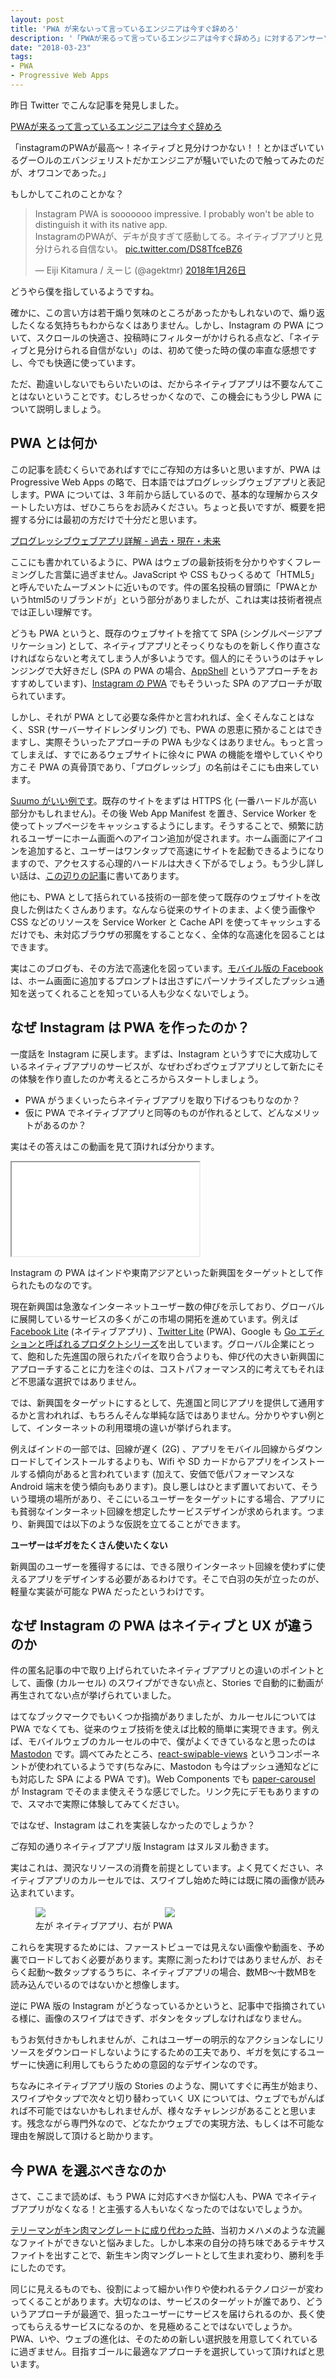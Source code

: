 ```yaml
---
layout: post
title: 'PWA が来ないって言っているエンジニアは今すぐ辞めろ'
description: '「PWAが来るって言っているエンジニアは今すぐ辞めろ」に対するアンサーソングです'
date: "2018-03-23"
tags:
- PWA
- Progressive Web Apps
---
```

昨日 Twitter でこんな記事を発見しました。

[PWAが来るって言っているエンジニアは今すぐ辞めろ](https://anond.hatelabo.jp/20180321171652)

「instagramのPWAが最高〜！ネイティブと見分けつかない！！とかほざいているグー○ルのエバンジェリストだかエンジニアが騒いでいたので触ってみたのだが、オワコンであった。」

もしかしてこれのことかな？

<blockquote class="twitter-tweet" data-lang="ja"><p lang="ja" dir="ltr">Instagram PWA is sooooooo impressive. I probably won&#39;t be able to distinguish it with its native app.<br>InstagramのPWAが、デキが良すぎて感動してる。ネイティブアプリと見分けられる自信ない。 <a href="https://t.co/DS8TfceBZ6">pic.twitter.com/DS8TfceBZ6</a></p>&mdash; Eiji Kitamura / えーじ (@agektmr) <a href="https://twitter.com/agektmr/status/956865567528374273?ref_src=twsrc%5Etfw">2018年1月26日</a></blockquote>
<script async src="https://platform.twitter.com/widgets.js" charset="utf-8"></script>

どうやら僕を指しているようですね。

確かに、この言い方は若干煽り気味のところがあったかもしれないので、煽り返したくなる気持ちもわからなくはありません。しかし、Instagram の PWA について、スクロールの快適さ、投稿時にフィルターがかけられる点など、「ネイティブと見分けられる自信がない」のは、初めて使った時の僕の率直な感想ですし、今でも快適に使っています。

ただ、勘違いしないでもらいたいのは、だからネイティブアプリは不要なんてことはないということです。むしろせっかくなので、この機会にもう少し PWA について説明しましょう。

<!-- excerpt -->

## PWA とは何か
この記事を読むくらいであればすでにご存知の方は多いと思いますが、PWA は Progressive Web Apps の略で、日本語ではプログレッシブウェブアプリと表記します。PWA については、3 年前から話しているので、基本的な理解からスタートしたい方は、ぜひこちらをお読みください。ちょっと長いですが、概要を把握する分には最初の方だけで十分だと思います。

[プログレッシブウェブアプリ詳解 - 過去・現在・未来](https://html5experts.jp/agektmr/20527/)

ここにも書かれているように、PWA はウェブの最新技術を分かりやすくフレーミングした言葉に過ぎません。JavaScript や CSS もひっくるめて「HTML5」と呼んでいたムーブメントに近いものです。件の匿名投稿の冒頭に「PWAとかいうhtml5のリブランドが」という部分がありましたが、これは実は技術者視点では正しい理解です。

どうも PWA というと、既存のウェブサイトを捨てて SPA (シングルページアプリケーション) として、ネイティブアプリとそっくりなものを新しく作り直さなければならないと考えてしまう人が多いようです。個人的にそういうのはチャレンジングで大好きだし (SPA の PWA の場合、[AppShell](https://developers.google.com/web/fundamentals/architecture/app-shell?hl=ja) というアプローチをおすすめしています)、[Instagram の PWA](https://instagram.com/) でもそういった SPA のアプローチが取られています。

しかし、それが PWA として必要な条件かと言われれば、全くそんなことはなく、SSR (サーバーサイドレンダリング) でも、PWA の恩恵に預かることはできますし、実際そういったアプローチの PWA も少なくはありません。もっと言ってしまえば、すでにあるウェブサイトに徐々に PWA の機能を増やしていくやり方こそ PWA の真骨頂であり、「プログレッシブ」の名前はそこにも由来しています。

[Suumo がいい例です](https://www.recruit-sumai.co.jp/press/2015/10/service-workeradd-to-homescreenoffline-cache2.html)。既存のサイトをまずは HTTPS 化 (一番ハードルが高い部分かもしれません)。その後 Web App Manifest を置き、Service Worker を使ってトップページをキャッシュするようにします。そうすることで、頻繁に訪れるユーザーにホーム画面へのアイコン追加が促されます。ホーム画面にアイコンを追加すると、ユーザーはワンタップで高速にサイトを起動できるようになりますので、アクセスする心理的ハードルは大きく下がるでしょう。もう少し詳しい話は、[この辺りの記事](http://tech.recruit-sumai.co.jp/suumo%25e3%2582%25b9%25e3%2583%259e%25e3%2583%259b%25e3%2582%25b5%25e3%2582%25a4%25e3%2583%2588%25e3%2581%25b8%25e3%2581%25aeservice-worker%25e5%25b0%258e%25e5%2585%25a5%25e2%2591%25a0-add-to-home-screen-%25)に書いてあります。

他にも、PWA として括られている技術の一部を使って既存のウェブサイトを改良した例はたくさんあります。なんなら従来のサイトのまま、よく使う画像や CSS などのリソースを Service Worker と Cache API を使ってキャッシュするだけでも、未対応ブラウザの邪魔をすることなく、全体的な高速化を図ることはできます。

実はこのブログも、その方法で高速化を図っています。[モバイル版の Facebook](https://m.facebook.com/) は、ホーム画面に追加するプロンプトは出さずにパーソナライズしたプッシュ通知を送ってくれることを知っている人も少なくないでしょう。

## なぜ Instagram は PWA を作ったのか？
一度話を Instagram に戻します。まずは、Instagram というすでに大成功しているネイティブアプリのサービスが、なぜわざわざウェブアプリとして新たにその体験を作り直したのか考えるところからスタートしましょう。

- PWA がうまくいったらネイティブアプリを取り下げるつもりなのか？
- 仮に PWA でネイティブアプリと同等のものが作れるとして、どんなメリットがあるのか？

実はその答えはこの動画を見て頂ければ分かります。

<div class="video-wrap">
  <iframe src="//www.youtube.com/embed/UTZVXlcUK1w"></iframe>
</div>

Instagram の PWA はインドや東南アジアといった新興国をターゲットとして作られたものなのです。

現在新興国は急激なインターネットユーザー数の伸びを示しており、グローバルに展開しているサービスの多くがこの市場の開拓を進めています。例えば [Facebook Lite](https://play.google.com/store/apps/details?id=com.facebook.lite&hl=ja) (ネイティブアプリ) 、[Twitter Lite](https://mobile.twitter.com/) (PWA)、Google も [Go エディションと呼ばれるプロダクトシリーズ](https://jp.techcrunch.com/2018/02/16/2018-02-15-google-launches-a-lightweight-gmail-go-app-for-android/)を出しています。グローバル企業にとって、飽和した先進国の限られたパイを取り合うよりも、伸び代の大きい新興国にアプローチすることに力を注ぐのは、コストパフォーマンス的に考えてもそれほど不思議な選択ではありません。

では、新興国をターゲットにするとして、先進国と同じアプリを提供して通用するかと言われれば、もちろんそんな単純な話ではありません。分かりやすい例として、インターネットの利用環境の違いが挙げられます。

例えばインドの一部では、回線が遅く (2G) 、アプリをモバイル回線からダウンロードしてインストールするよりも、Wifi や SD カードからアプリをインストールする傾向があると言われています (加えて、安価で低パフォーマンスな Android 端末を使う傾向もあります)。良し悪しはひとまず置いておいて、そういう環境の場所があり、そこにいるユーザーをターゲットにする場合、アプリにも貧弱なインターネット回線を想定したサービスデザインが求められます。つまり、新興国では以下のような仮説を立てることができます。

**ユーザーはギガをたくさん使いたくない**

新興国のユーザーを獲得するには、できる限りインターネット回線を使わずに使えるアプリをデザインする必要があるわけです。そこで白羽の矢が立ったのが、軽量な実装が可能な PWA だったというわけです。

## なぜ Instagram の PWA はネイティブと UX が違うのか
件の匿名記事の中で取り上げられていたネイティブアプリとの違いのポイントとして、画像 (カルーセル) のスワイプができない点と、Stories で自動的に動画が再生されてない点が挙げられていました。

はてなブックマークでもいくつか指摘がありましたが、カルーセルについては PWA でなくても、従来のウェブ技術を使えば比較的簡単に実現できます。例えば、モバイルウェブのカルーセルの中で、僕がよくできているなと思ったのは [Mastodon](https://mstdn.jp/) です。調べてみたところ、[react-swipable-views](https://github.com/oliviertassinari/react-swipeable-views) というコンポーネントが使われているようです(ちなみに、Mastodon も今はプッシュ通知などにも対応した SPA による PWA です)。Web Components でも [paper-carousel](https://www.webcomponents.org/element/Redbility/paper-carousel) が Instagram でそのまま使えそうな感じでした。リンク先にデモもありますので、スマホで実際に体験してみてください。

ではなぜ、Instagram はこれを実装しなかったのでしょうか？

ご存知の通りネイティブアプリ版 Instagram はヌルヌル動きます。

実はこれは、潤沢なリソースの消費を前提としています。よく見てください、ネイティブアプリのカルーセルでは、スワイプし始めた時には既に隣の画像が読み込まれています。

<figure>
<img src="/images/2018/pwa-1.png" style="min-width: 48%; max-width: 300px;">
<img src="/images/2018/pwa-2.png" style="min-width: 48%; max-width: 300px;">
<figcaption>左が ネイティブアプリ、右が PWA</figcaption>
</figure>

これらを実現するためには、ファーストビューでは見えない画像や動画を、予め裏でロードしておく必要があります。実際に測ったわけではありませんが、おそらく起動〜数タップするうちに、ネイティブアプリの場合、数MB〜十数MBを読み込んでいるのではないかと想像します。

逆に PWA 版の Instagram がどうなっているかというと、記事中で指摘されている様に、画像のスワイプはできず、ボタンをタップしなければなりません。

もうお気付きかもしれませんが、これはユーザーの明示的なアクションなしにリソースをダウンロードしないようにするための工夫であり、ギガを気にするユーザーに快適に利用してもらうための意図的なデザインなのです。

ちなみにネイティブアプリ版の Stories のような、開いてすぐに再生が始まり、スワイプやタップで次々と切り替わっていく UX については、ウェブでもがんばれば不可能ではないかもしれませんが、様々なチャレンジがあることと思います。残念ながら専門外なので、どなたかウェブでの実現方法、もしくは不可能な理由を解説して頂けると助かります。

## 今 PWA を選ぶべきなのか
さて、ここまで読めば、もう PWA に対応すべきか悩む人も、PWA でネイティブアプリがなくなる！と主張する人もいなくなったのではないでしょうか。

[テリーマンがキン肉マングレートに成り代わった時](https://detail.chiebukuro.yahoo.co.jp/qa/question_detail/q12135222022)、当初カメハメのような流麗なファイトができないと悩みました。しかし本来の自分の持ち味であるテキサスファイトを出すことで、新生キン肉マングレートとして生まれ変わり、勝利を手にしたのです。

同じに見えるものでも、役割によって細かい作りや使われるテクノロジーが変わってくることがあります。大切なのは、サービスのターゲットが誰であり、どういうアプローチが最適で、狙ったユーザーにサービスを届けられるのか、長く使ってもらえるサービスになるのか、を見極めることではないでしょうか。PWA、いや、ウェブの進化は、そのための新しい選択肢を用意してくれているに過ぎません。目指すゴールに最適なアプローチを選択していって頂ければと思います。
